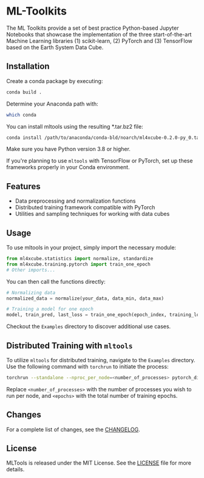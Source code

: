 # ML-Toolkits

The ML Toolkits provide a set of best practice Python-based Jupyter Notebooks that showcase the implementation of the three start-of-the-art Machine Learning libraries (1) scikit-learn, (2) PyTorch and (3) TensorFlow based on the Earth System Data Cube.

## Installation

Create a conda package by executing: 
```bash
conda build .
```

Determine your Anaconda path with:
```bash
which conda
```

You can install mltools using the resulting *.tar.bz2 file:
```bash
conda install /path/to/anaconda/conda-bld/noarch/ml4xcube-0.2.0-py_0.tar.bz2
```

Make sure you have Python version 3.8 or higher.

If you're planning to use `mltools` with TensorFlow or PyTorch, set up these frameworks properly in your Conda environment. 

## Features

- Data preprocessing and normalization functions
- Distributed training framework compatible with PyTorch
- Utilities and sampling techniques for working with data cubes

## Usage

To use mltools in your project, simply import the necessary module:

```python
from ml4xcube.statistics import normalize, standardize
from ml4xcube.training.pytorch import train_one_epoch
# Other imports...
```

You can then call the functions directly:

```python
# Normalizing data
normalized_data = normalize(your_data, data_min, data_max)

# Training a model for one epoch
model, train_pred, last_loss = train_one_epoch(epoch_index, training_loader, model, loss_fn, optimizer, device)
```

Checkout the `Examples` directory to discover additional use cases.

## Distributed Training with `mltools`

To utilize `mltools` for distributed training, navigate to the `Examples` directory. Use the following command with `torchrun` to initiate the process:

```bash
torchrun --standalone --nproc_per_node=<number_of_processes> pytorch_distributed.py <epochs>
```

Replace `<number_of_processes>` with the number of processes you wish to run per node, and `<epochs>` with the total number of training epochs.

## Changes

For a complete list of changes, see the [CHANGELOG](https://github.com/deepesdl/ML-Toolkits/blob/develop/CHANGELOG.md).

## License

MLTools is released under the MIT License. See the [LICENSE](https://github.com/deepesdl/ML-Toolkits/blob/develop/LICENSE) file for more details.
